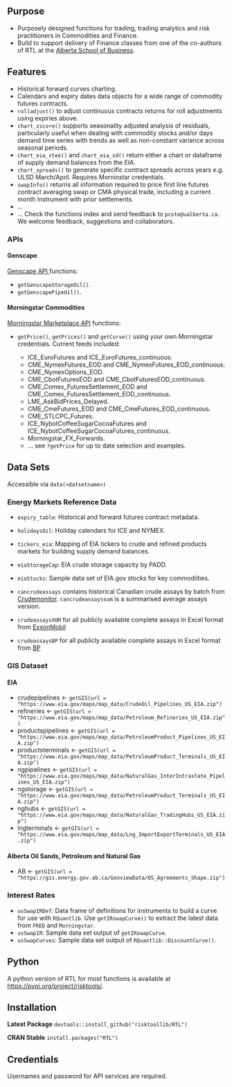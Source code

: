 ## Purpose

+ Purposely designed functions for trading, trading analytics and risk practitioners in Commodities and Finance. 
+ Build to support delivery of Finance classes from one of the co-authors of RTL at the [Alberta School of Business](https://www.ualberta.ca/business/index.html).

## Features

+ Historical forward curves charting.
+ Calendars and expiry dates data objects for a wide range of commodity futures contracts.
+ `rolladjust()` to adjust continuous contracts returns for roll adjustments using expiries above.
+ `chart_zscore()` supports seasonality adjusted analysis of residuals, particularly useful when dealing with commodity stocks and/or days demand time series with trends as well as non-constant variance across seasonal periods.
+ `chart_eia_steo()` and `chart_eia_sd()` return either a chart or dataframe of supply demand balances from the EIA.
+ `chart_spreads()` to generate specific contract spreads across years e.g. ULSD March/April. Requires Morninstar credentials.
+ `swapInfo()` returns all information required to price first line futures contract averaging swap or CMA physical trade, including a current month instrument with prior settlements. 
+ ...
+ ... Check the functions index and send feedback to `pcote@ualberta.ca`. We welcome feedback, suggestions and collaborators.

### APIs

#### Genscape

[Genscape API ](https://developer.genscape.com/) functions:

+ `getGenscapeStorageOil()`.
+ `getGenscapePipeOil()`.

#### Morningstar Commodities

[Morningstar Marketplace API](https://mp.morningstarcommodity.com/marketplace/) functions:

+ `getPrice()`, `getPrices()` and `getCurve()` using your own Morningstar credentials. Current feeds included:

  + ICE_EuroFutures and ICE_EuroFutures_continuous.
  + CME_NymexFutures_EOD and CME_NymexFutures_EOD_continuous.
  + CME_NymexOptions_EOD.
  + CME_CbotFuturesEOD and CME_CbotFuturesEOD_continuous.
  + CME_Comex_FuturesSettlement_EOD and CME_Comex_FuturesSettlement_EOD_continuous.
  + LME_AskBidPrices_Delayed.
  + CME_CmeFutures_EOD and CME_CmeFutures_EOD_continuous.
  + CME_STLCPC_Futures.
  + ICE_NybotCoffeeSugarCocoaFutures and ICE_NybotCoffeeSugarCocoaFutures_continuous.
  + Morningstar_FX_Forwards.
  + ... see `?getPrice` for up to date selection and examples.

## Data Sets

Accessible via `data(<datsetname>)`

### Energy Markets Reference Data

+ `expiry_table`: Historical and forward futures contract metadata.
+ `holidaysOil`: Holiday calendars for ICE and NYMEX.
+ `tickers_eia`: Mapping of EIA tickers to crude and refined products markets for building supply demand balances.
+ `eiaStorageCap`: EIA crude storage capacity by PADD.
+ `eiaStocks`: Sample data set of EIA.gov stocks for key commodiities.

+ `cancrudeassays` contains historical Canadian crude assays by batch from [Crudemonitor](https://crudemonitor.ca/home.php). `cancrudeassayssum` is a summarised average assays version.
+ `crudeassaysXOM` for all publicly available complete assays in Excel format from [ExxonMobil](https://corporate.exxonmobil.com/Crude-oils/Crude-trading/Crude-oil-blends-by-API-gravity-and-by-sulfur-content#APIgravity)
+ `crudeassaysBP` for all publicly available complete assays in Excel format from [BP](https://www.bp.com/en/global/bp-global-energy-trading/features-and-updates/technical-downloads/crudes-assays.html)


### GIS Dataset

#### EIA

+ crudepipelines <- `getGIS(url = "https://www.eia.gov/maps/map_data/CrudeOil_Pipelines_US_EIA.zip")`
+ refineries <- `getGIS(url = "https://www.eia.gov/maps/map_data/Petroleum_Refineries_US_EIA.zip")`
+ productspipelines <- `getGIS(url = "https://www.eia.gov/maps/map_data/PetroleumProduct_Pipelines_US_EIA.zip")`
+ productsterminals <- `getGIS(url = "https://www.eia.gov/maps/map_data/PetroleumProduct_Terminals_US_EIA.zip")`
+ ngpipelines <- `getGIS(url = "https://www.eia.gov/maps/map_data/NaturalGas_InterIntrastate_Pipelines_US_EIA.zip")`
+ ngstorage <- `getGIS(url = "https://www.eia.gov/maps/map_data/PetroleumProduct_Terminals_US_EIA.zip")`
+ nghubs <- `getGIS(url = "https://www.eia.gov/maps/map_data/NaturalGas_TradingHubs_US_EIA.zip")`
+ lngterminals <- `getGIS(url = "https://www.eia.gov/maps/map_data/Lng_ImportExportTerminals_US_EIA.zip")`

#### Alberta Oil Sands, Petroleum and Natural Gas

+ AB <- `getGIS(url = "https://gis.energy.gov.ab.ca/GeoviewData/OS_Agreements_Shape.zip")`

### Interest Rates

+ `usSwapIRDef`: Data frame of definitions for instruments to build a curve for use with `RQuantlib`. Use `getIRswapCurve()` to extract the latest data from `FRED` and `Morningstar`.
+ `usSwapIR`: Sample data set output of `getIRswapCurve`.
+ `usSwapCurves`: Sample data set output of `RQuantlib::DiscountCurve()`.

## Python

A python version of RTL for most functions is available at https://pypi.org/project/risktools/.

## Installation

**Latest Package**
`devtools::install_github("risktoollib/RTL")`

**CRAN Stable**
`install.packages("RTL")`

## Credentials

Usernames and password for API services are required. 





